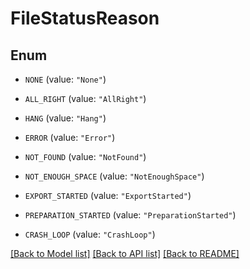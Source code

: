 # FileStatusReason

## Enum


* `NONE` (value: `"None"`)

* `ALL_RIGHT` (value: `"AllRight"`)

* `HANG` (value: `"Hang"`)

* `ERROR` (value: `"Error"`)

* `NOT_FOUND` (value: `"NotFound"`)

* `NOT_ENOUGH_SPACE` (value: `"NotEnoughSpace"`)

* `EXPORT_STARTED` (value: `"ExportStarted"`)

* `PREPARATION_STARTED` (value: `"PreparationStarted"`)

* `CRASH_LOOP` (value: `"CrashLoop"`)


[[Back to Model list]](../README.md#documentation-for-models) [[Back to API list]](../README.md#documentation-for-api-endpoints) [[Back to README]](../README.md)


